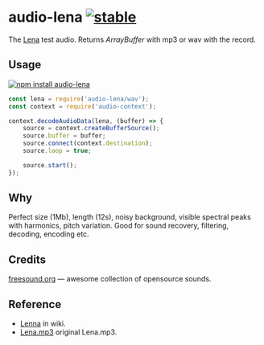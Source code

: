 # audio-lena [![stable](http://badges.github.io/stability-badges/dist/stable.svg)](http://github.com/badges/stability-badges)

The [Lena](https://www.freesound.org/people/heshamwhite/sounds/246148/) test audio. Returns _ArrayBuffer_ with mp3 or wav with the record.

## Usage

[![npm install audio-lena](https://nodei.co/npm/audio-lena.png?mini=true)](https://npmjs.org/package/audio-lena/)

```js
const lena = require('audio-lena/wav');
const context = require('audio-context');

context.decodeAudioData(lena, (buffer) => {
	source = context.createBufferSource();
	source.buffer = buffer;
	source.connect(context.destination);
	source.loop = true;

	source.start();
});
```

## Why

Perfect size (1Mb), length (12s), noisy background, visible spectral peaks with harmonics, pitch variation. Good for sound recovery, filtering, decoding, encoding etc.

## Credits

[freesound.org](https://www.freesound.org) — awesome collection of opensource sounds.

## Reference

* [Lenna](https://en.wikipedia.org/wiki/Lenna) in wiki.
* [Lena.mp3](https://www.freesound.org/people/heshamwhite/sounds/246148/) original Lena.mp3.
